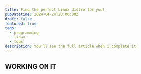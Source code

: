 ```yaml
---
title: Find the perfect Linux distro for you!
pubDatetime: 2024-04-24T20:00:00Z
draft: false
featured: true
tags:
  - programming
  - linux
  - tops
description: You'll see the full article when i complete it
---
```


## WORKING ON IT
